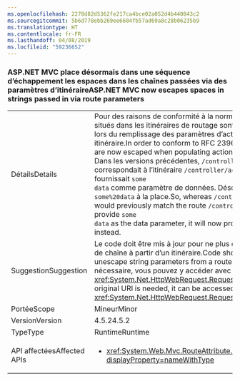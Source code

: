 ```yaml
---
ms.openlocfilehash: 2278d82d5362fe217ca4bce02a052d4b440843c2
ms.sourcegitcommit: 5b6d778ebb269ee6684fb57ad69a8c28b06235b9
ms.translationtype: HT
ms.contentlocale: fr-FR
ms.lasthandoff: 04/08/2019
ms.locfileid: "59236652"
---
```

### <a name="aspnet-mvc-now-escapes-spaces-in-strings-passed-in-via-route-parameters"></a><span data-ttu-id="6cae7-101">ASP.NET MVC place désormais dans une séquence d’échappement les espaces dans les chaînes passées via des paramètres d’itinéraire</span><span class="sxs-lookup"><span data-stu-id="6cae7-101">ASP.NET MVC now escapes spaces in strings passed in via route parameters</span></span>

|   |   |
|---|---|
|<span data-ttu-id="6cae7-102">Détails</span><span class="sxs-lookup"><span data-stu-id="6cae7-102">Details</span></span>|<span data-ttu-id="6cae7-103">Pour des raisons de conformité à la norme RFC 2396, les espaces situés dans les itinéraires de routage sont désormais échappés lors du remplissage des paramètres d’action à partir d’un itinéraire.</span><span class="sxs-lookup"><span data-stu-id="6cae7-103">In order to conform to RFC 2396, spaces in route paths are now escaped when populating action parameters from a route.</span></span> <span data-ttu-id="6cae7-104">Dans les versions précédentes, <code>/controller/action/some data</code> correspondait à l’itinéraire <code>/controller/action/{data}</code> et fournissait <code>some data</code> comme paramètre de données. Désormais, il fournit <code>some%20data</code> à la place.</span><span class="sxs-lookup"><span data-stu-id="6cae7-104">So, whereas  <code>/controller/action/some data</code> would previously match the route <code>/controller/action/{data}</code> and provide <code>some data</code> as the data parameter, it will now provide <code>some%20data</code> instead.</span></span>|
|<span data-ttu-id="6cae7-105">Suggestion</span><span class="sxs-lookup"><span data-stu-id="6cae7-105">Suggestion</span></span>|<span data-ttu-id="6cae7-106">Le code doit être mis à jour pour ne plus échapper les paramètres de chaîne à partir d’un itinéraire.</span><span class="sxs-lookup"><span data-stu-id="6cae7-106">Code should be updated to unescape string parameters from a route.</span></span> <span data-ttu-id="6cae7-107">Si l’URI d’origine est nécessaire, vous pouvez y accéder avec l’API <xref:System.Net.HttpWebRequest.RequestUri>.OriginalString.</span><span class="sxs-lookup"><span data-stu-id="6cae7-107">If the original URI is needed, it can be accessed with the <xref:System.Net.HttpWebRequest.RequestUri>.OriginalString API.</span></span>|
|<span data-ttu-id="6cae7-108">Portée</span><span class="sxs-lookup"><span data-stu-id="6cae7-108">Scope</span></span>|<span data-ttu-id="6cae7-109">Mineur</span><span class="sxs-lookup"><span data-stu-id="6cae7-109">Minor</span></span>|
|<span data-ttu-id="6cae7-110">Version</span><span class="sxs-lookup"><span data-stu-id="6cae7-110">Version</span></span>|<span data-ttu-id="6cae7-111">4.5.2</span><span class="sxs-lookup"><span data-stu-id="6cae7-111">4.5.2</span></span>|
|<span data-ttu-id="6cae7-112">Type</span><span class="sxs-lookup"><span data-stu-id="6cae7-112">Type</span></span>|<span data-ttu-id="6cae7-113">Runtime</span><span class="sxs-lookup"><span data-stu-id="6cae7-113">Runtime</span></span>|
|<span data-ttu-id="6cae7-114">API affectées</span><span class="sxs-lookup"><span data-stu-id="6cae7-114">Affected APIs</span></span>|<ul><li><xref:System.Web.Mvc.RouteAttribute.%23ctor(System.String)?displayProperty=nameWithType></li></ul>|
